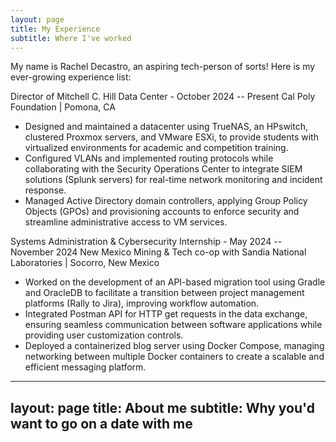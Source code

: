 ```yaml
---
layout: page
title: My Experience
subtitle: Where I've worked
---
```


My name is Rachel Decastro, an aspiring tech-person of sorts! Here is my ever-growing experience list:

Director of Mitchell C. Hill Data Center - October 2024 -- Present
Cal Poly Foundation | Pomona, CA
 - Designed and maintained a datacenter using TrueNAS, an HPswitch, clustered Proxmox servers, and VMware ESXi, to provide students with virtualized environments for academic and competition training.
 - Configured VLANs and implemented routing protocols while collaborating with the Security Operations Center to integrate SIEM solutions (Splunk servers) for real-time network monitoring and incident response.
 - Managed Active Directory domain controllers, applying Group Policy Objects (GPOs) and provisioning accounts to enforce security and streamline administrative access to VM services.

 Systems Administration & Cybersecurity Internship - May 2024 -- November 2024
New Mexico Mining & Tech co-op with Sandia National Laboratories | Socorro, New Mexico
 - Worked on the development of an API-based migration tool using Gradle and OracleDB to facilitate a transition between project management platforms (Rally to Jira), improving workflow automation.
 - Integrated Postman API for HTTP get requests in the data exchange, ensuring seamless communication between software applications while providing user customization controls.
 - Deployed a containerized blog server using Docker Compose, managing networking between multiple Docker containers to create a scalable and efficient messaging platform.

---
layout: page
title: About me
subtitle: Why you'd want to go on a date with me
---
